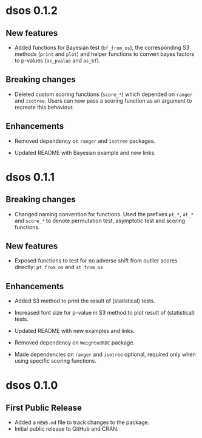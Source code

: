 
# dsos 0.1.2

## New features

* Added functions for Bayesian test (`bf_from_os`), the corresponding S3 methods
(`print` and `plot`) and helper functions to convert bayes factors to p-values
(`as_pvalue` and `as_bf`).

## Breaking changes

* Deleted custom scoring functions (`score_*`) which depended on
`ranger` and `isotree`. Users can now pass a scoring function as an argument
to recreate this behaviour.

## Enhancements

* Removed dependency on `ranger` and `isotree` packages.

* Updated README with Bayesian example and new links.

# dsos 0.1.1

## Breaking changes

* Changed naming convention for functions. Used the prefixes `pt_*`, `at_*` and
`score_*` to denote permutation test, asymptotic test and scoring
functions.

## New features

* Exposed functions to test for no adverse shift from outlier scores
directly: `pt_from_os` and `at_from_os`

## Enhancements

* Added S3 method to print the result of (statistical) tests.

* Increased font size for p-value in S3 method to plot result of
(statistical) tests.

* Updated README with new examples and links.

* Removed dependency on `WeightedROC` package.

* Made dependencies on `ranger` and `isotree` optional, required only when
using specific scoring functions.

# dsos 0.1.0

## First Public Release

* Added a `NEWS.md` file to track changes to the package.
* Initial public release to GitHub and CRAN.

